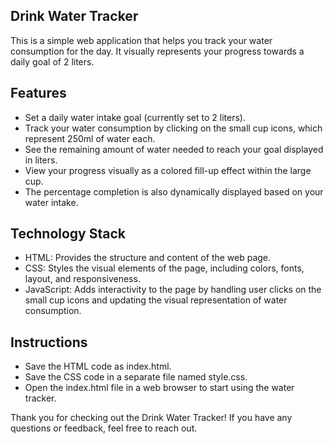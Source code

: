 ## Drink Water Tracker

This is a simple web application that helps you track your water consumption for the day. It visually represents your progress towards a daily goal of 2 liters.

## Features

- Set a daily water intake goal (currently set to 2 liters).
- Track your water consumption by clicking on the small cup icons, which represent 250ml of water each.
- See the remaining amount of water needed to reach your goal displayed in liters.
- View your progress visually as a colored fill-up effect within the large cup.
- The percentage completion is also dynamically displayed based on your water intake.

## Technology Stack

- HTML: Provides the structure and content of the web page.
- CSS: Styles the visual elements of the page, including colors, fonts, layout, and responsiveness.
- JavaScript: Adds interactivity to the page by handling user clicks on the small cup icons and updating the visual representation of water consumption.

## Instructions

- Save the HTML code as index.html.
- Save the CSS code in a separate file named style.css.
- Open the index.html file in a web browser to start using the water tracker.


Thank you for checking out the Drink Water Tracker! If you have any questions or feedback, feel free to reach out.